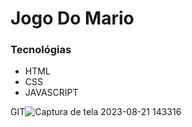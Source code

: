 <h1>Jogo Do Mario</h1>

<h3>Tecnológias</h3>

* HTML
* CSS
* JAVASCRIPT

 GIT![Captura de tela 2023-08-21 143316](https://github.com/wagnerfelten/Jogo-mario/assets/69311486/f6929554-92e7-4afb-9841-77aeed40c1c2)
